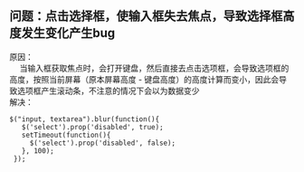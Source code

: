 ## 问题：点击选择框，使输入框失去焦点，导致选择框高度发生变化产生bug <br>
原因：<br>
&emsp; 当输入框获取焦点时，会打开键盘，然后直接去点击选项框，会导致选项框的高度，按照当前屏幕（原本屏幕高度 - 键盘高度）的高度计算而变小，因此会导致选项框产生滚动条，不注意的情况下会以为数据变少<br>
解决：
 ```
 $("input, textarea").blur(function(){
    $('select').prop('disabled', true);
    setTimeout(function(){
      $('select').prop('disabled', false);
    }, 100);
  });
 ```
